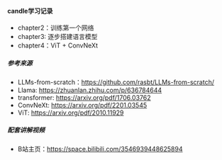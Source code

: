 #### candle学习记录
* chapter2：训练第一个网络
* chapter3: 逐步搭建语言模型
* chapter4：ViT + ConvNeXt

##### 参考来源
* LLMs-from-scratch：https://github.com/rasbt/LLMs-from-scratch/
* Llama: https://zhuanlan.zhihu.com/p/636784644
* transformer: https://arxiv.org/pdf/1706.03762
* ConvNeXt: https://arxiv.org/pdf/2201.03545
* ViT: https://arxiv.org/pdf/2010.11929

##### 配套讲解视频
* B站主页：https://space.bilibili.com/3546939448625894
